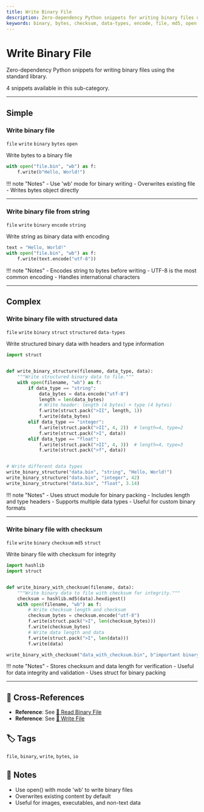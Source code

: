 ```yaml
---
title: Write Binary File
description: Zero-dependency Python snippets for writing binary files using the standard library.
keywords: binary, bytes, checksum, data-types, encode, file, md5, open, string, struct, structured, write
---
```


# Write Binary File

Zero-dependency Python snippets for writing binary files using the standard library.

4 snippets available in this sub-category.

---

## Simple

###  Write binary file

`file` `write` `binary` `bytes` `open`

Write bytes to a binary file

```python
with open("file.bin", "wb") as f:
    f.write(b"Hello, World!")
```

!!! note "Notes"
    - Use 'wb' mode for binary writing
    - Overwrites existing file
    - Writes bytes object directly

<hr class="snippet-divider">

### Write binary file from string

`file` `write` `binary` `encode` `string`

Write string as binary data with encoding

```python
text = "Hello, World!"
with open("file.bin", "wb") as f:
    f.write(text.encode("utf-8"))
```

!!! note "Notes"
    - Encodes string to bytes before writing
    - UTF-8 is the most common encoding
    - Handles international characters

<hr class="snippet-divider">

## Complex

###  Write binary file with structured data

`file` `write` `binary` `struct` `structured` `data-types`

Write structured binary data with headers and type information

```python
import struct


def write_binary_structure(filename, data_type, data):
    """Write structured binary data to file."""
    with open(filename, "wb") as f:
        if data_type == "string":
            data_bytes = data.encode("utf-8")
            length = len(data_bytes)
            # Write header: length (4 bytes) + type (4 bytes)
            f.write(struct.pack(">II", length, 1))
            f.write(data_bytes)
        elif data_type == "integer":
            f.write(struct.pack(">II", 4, 2))  # length=4, type=2
            f.write(struct.pack(">I", data))
        elif data_type == "float":
            f.write(struct.pack(">II", 4, 3))  # length=4, type=3
            f.write(struct.pack(">f", data))


# Write different data types
write_binary_structure("data.bin", "string", "Hello, World!")
write_binary_structure("data.bin", "integer", 42)
write_binary_structure("data.bin", "float", 3.14)
```

!!! note "Notes"
    - Uses struct module for binary packing
    - Includes length and type headers
    - Supports multiple data types
    - Useful for custom binary formats

<hr class="snippet-divider">

### Write binary file with checksum

`file` `write` `binary` `checksum` `md5` `struct`

Write binary file with checksum for integrity

```python
import hashlib
import struct


def write_binary_with_checksum(filename, data):
    """Write binary data to file with checksum for integrity."""
    checksum = hashlib.md5(data).hexdigest()
    with open(filename, "wb") as f:
        # Write checksum length and checksum
        checksum_bytes = checksum.encode("utf-8")
        f.write(struct.pack(">I", len(checksum_bytes)))
        f.write(checksum_bytes)
        # Write data length and data
        f.write(struct.pack(">I", len(data)))
        f.write(data)

write_binary_with_checksum("data_with_checksum.bin", b"important binary data")
```

!!! note "Notes"
    - Stores checksum and data length for verification
    - Useful for data integrity and validation
    - Uses struct for binary packing

<hr class="snippet-divider">

## 🔗 Cross-References

- **Reference**: See [📂 Read Binary File](./read_binary_file.md)
- **Reference**: See [📂 Write File](./write_file.md)

## 🏷️ Tags

`file`, `binary`, `write`, `bytes`, `io`

## 📝 Notes

- Use open() with mode 'wb' to write binary files
- Overwrites existing content by default
- Useful for images, executables, and non-text data

